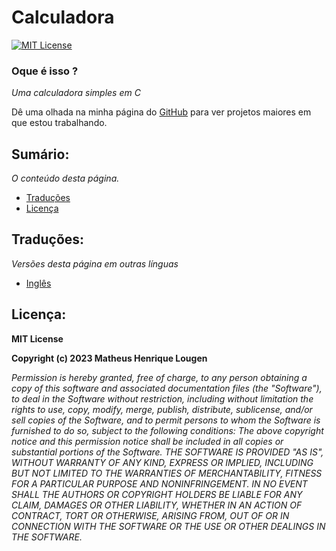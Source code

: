 # Calculadora

[![MIT License](https://img.shields.io/badge/License-MIT-green.svg)](https://choosealicense.com/licenses/mit/)

### Oque é isso ?
*Uma calculadora simples em C*

Dê uma olhada na minha página do [GitHub](https://github.com/matheus-lougen) para ver projetos maiores em que estou trabalhando.

## Sumário:
*O conteúdo desta página.*
- [Traduções](#traduções)
- [Licença](#licença)

## Traduções:
*Versões desta página em outras línguas*
- [Inglês](https://github.com/matheus-lougen/portfolio/blob/main/C/calculadora/README-en.md)

## Licença:

**MIT License**

**Copyright (c) 2023 Matheus Henrique Lougen**

*Permission is hereby granted, free of charge, to any person obtaining a copy of this software and associated documentation files (the "Software"), to deal in the Software without restriction, including without limitation the rights to use, copy, modify, merge, publish, distribute, sublicense, and/or sell copies of the Software, and to permit persons to whom the Software is furnished to do so, subject to the following conditions: The above copyright notice and this permission notice shall be included in all copies or substantial portions of the Software. THE SOFTWARE IS PROVIDED "AS IS", WITHOUT WARRANTY OF ANY KIND, EXPRESS OR IMPLIED, INCLUDING BUT NOT LIMITED TO THE WARRANTIES OF MERCHANTABILITY, FITNESS FOR A PARTICULAR PURPOSE AND NONINFRINGEMENT. IN NO EVENT SHALL THE AUTHORS OR COPYRIGHT HOLDERS BE LIABLE FOR ANY CLAIM, DAMAGES OR OTHER LIABILITY, WHETHER IN AN ACTION OF CONTRACT, TORT OR OTHERWISE, ARISING FROM, OUT OF OR IN CONNECTION WITH THE SOFTWARE OR THE USE OR OTHER DEALINGS IN THE SOFTWARE.*
